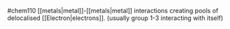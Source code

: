 #chem110 
[[metals|metal]]-[[metals|metal]] interactions creating pools of delocalised [[Electron|electrons]]. (usually group 1-3 interacting with itself)